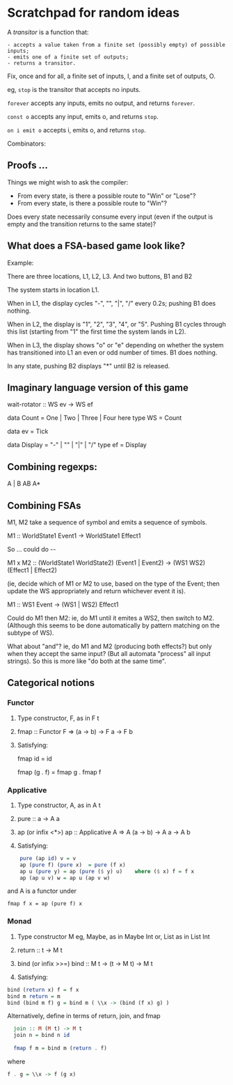 # Scratchpad for random ideas

A *transitor* is a function that:

    - accepts a value taken from a finite set (possibly empty) of possible inputs;
    - emits one of a finite set of outputs;
    - returns a transitor.
    
Fix, once and for all, a finite set of inputs, I, and a finite set of outputs, O.

eg, `stop` is the transitor that accepts no inputs.

`forever` accepts any inputs, emits no output, and returns `forever`.

`const o` accepts any input, emits o, and returns `stop`.

`on i emit o` accepts i, emits o, and returns `stop`.

Combinators:


    





## Proofs ...

Things we might wish to ask the compiler:

* From every state, is there a possible route to "Win" or "Lose"?
* From every state, is there a possible route to "Win"?

Does every state necessarily consume every input (even if the output is empty and
the transition returns to the same state)?





## What does a FSA-based game look like?

Example:

There are three locations, L1, L2, L3.
And two buttons, B1 and B2

The system starts in location L1. 

When in L1, the display cycles "-", "\", "|", "/" every 0.2s; pushing B1 does nothing.

When in L2, the display is "1", "2", "3", "4", or "5". Pushing B1 cycles through
this list (starting from "1" the first time the system lands in L2). 

When in L3, the display shows "o" or "e" depending on whether the system has
transitioned into L1 an even or odd number of times. B1 does nothing.

In any state, pushing B2 displays "*" until B2 is released.

## Imaginary language version of this game

wait-rotator :: WS ev -> WS ef

data Count = One | Two | Three | Four
here type WS = Count

data ev = Tick

data Display = "-" | "\" | "|" | "/"
type ef = Display





## Combining regexps:

A | B
AB
A*


## Combining FSAs



M1, M2 take a sequence of symbol and emits a sequence of symbols.

M1 :: WorldState1 Event1 -> WorldState1 Effect1

So ... could do --

M1 x M2 :: (WorldState1 WorldState2) (Event1 | Event2) -> (WS1 WS2) (Effect1 | Effect2) 

(ie, decide which of M1 or M2 to use, based on the type of the Event; then
update the WS appropriately and return whichever event it is).

M1 :: WS1 Event -> (WS1 | WS2) Effect1

Could do M1 then M2: ie, do M1 until it emites a WS2, then switch to
M2. (Although this seems to be done automatically by pattern matching on the
subtype of WS).


What about "and"? ie, do M1 and M2 (producing both effects?) but only when they
accept the same input? (But all automata "process" all input strings). So this
is more like "do both at the same time". 






## Categorical notions

### Functor

1. Type constructor, F, as in F t

2. fmap :: Functor F => (a -> b) -> F a -> F b

3. Satisfying:

    fmap id = id
    
    fmap (g . f) = fmap g . fmap f


### Applicative

1. Type constructor, A, as in A t

2. pure :: a -> A a

3. ap (or infix <*>)
   ap :: Applicative A => A (a -> b) -> A a -> A b

4. Satisfying:

```haskell
    pure (ap id) v = v
    ap (pure f) (pure x)  = pure (f x)
    ap u (pure y) = ap (pure ($ y) u)    where ($ x) f = f x 
    ap (ap u v) w = ap u (ap v w)
```

and A is a functor under 

    fmap f x = ap (pure f) x


### Monad

1. Type constructor M
   eg, Maybe, as in Maybe Int
   or, List as in List Int
   
2. return :: t -> M t
   
3. bind (or infix >>=)
   bind :: M t -> (t -> M t) -> M t
   
4. Satisfying:

```haskell
bind (return x) f = f x
bind m return = m
bind (bind m f) g = bind m ( \\x -> (bind (f x) g) )
```
 
 Alternatively, define in terms of return, join, and fmap
 
 ```haskell
   join :: M (M t) -> M t
   join n = bind n id
   
   fmap f m = bind m (return . f) 
```
where

```haskell
f . g = \\x -> f (g x)
``` 
